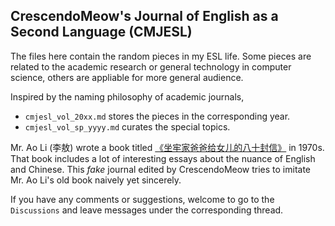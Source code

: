 ## CrescendoMeow's Journal of English as a Second Language (CMJESL)

The files here contain the random pieces in my ESL life. Some pieces are related to the academic research or general technology in computer science, others are appliable for more general audience. 

Inspired by the naming philosophy of academic journals, 
- `cmjesl_vol_20xx.md` stores the pieces in the corresponding year. 
- `cmjesl_vol_sp_yyyy.md` curates the special topics.

Mr. Ao Li (李敖) wrote a book titled [《坐牢家爸爸给女儿的八十封信》](https://book.douban.com/subject/1073072/) in 1970s. That book includes a lot of interesting essays about the nuance of English and Chinese. This *fake* journal edited by CrescendoMeow tries to imitate Mr. Ao Li's old book naively yet sincerely.

If you have any comments or suggestions, welcome to go to the `Discussions` and leave messages under the corresponding thread.
